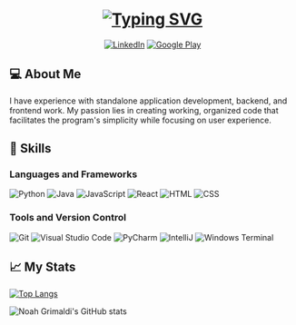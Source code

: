 <h1 align="center"><a href="https://git.io/typing-svg"><img src="https://readme-typing-svg.demolab.com?font=Fira+Code&weight=200&duration=1500&pause=500&center=true&multiline=true&random=false&width=435&height=80&lines=Noah+Grimaldi;Student+%7C+Software+Engineer;Python+%7C+Java+%7C+JavaScript%2FHTML%2FCSS" alt="Typing SVG" /></a></h1>

<p align="center">
  <a href="https://www.linkedin.com/in/noah-grimaldi/" target="_blank"><img src="https://img.shields.io/badge/Noah%20Grimaldi-blue?logo=linkedin" alt="LinkedIn"></a>
  <a href="https://play.google.com/store/apps/developer?id=Noah+Grimaldi" target="_blank"><img src="https://img.shields.io/badge/Noah%20Grimaldi-black?logo=googleplay&logoColor=%233bccff" alt="Google Play"></a>
</p>

## 💻 About Me

I have experience with standalone application development, backend, and frontend work. My passion lies in creating working, organized code that facilitates the program's simplicity while focusing on user experience.

## 🎇 Skills

### Languages and Frameworks

![Python](https://img.shields.io/badge/-Python-black?style=flat-square&logo=python)
![Java](https://img.shields.io/badge/Java-black?logo=oracle&logoColor=orange)
![JavaScript](https://img.shields.io/badge/-JavaScript-black?style=flat-square&logo=javascript)
![React](https://img.shields.io/badge/-React-black?style=flat-square&logo=react)
![HTML](https://img.shields.io/badge/-HTML5-black?style=flat-square&logo=html5)
![CSS](https://img.shields.io/badge/-CSS-1572B6?style=flat-square&logo=css3)

### Tools and Version Control

![Git](https://img.shields.io/badge/-Git-black?style=flat-square&logo=git)
![Visual Studio Code](https://img.shields.io/badge/Visual%20Studio%20Code-black?logo=visualstudiocode&logoColor=blue)
![PyCharm](https://img.shields.io/badge/PyCharm-white?logo=pycharm&logoColor=black)
![IntelliJ](https://img.shields.io/badge/IntelliJ-white?logo=intellijidea&logoColor=black)
![Windows Terminal](https://img.shields.io/badge/Windows%20Terminal-white?logo=windowsterminal&logoColor=black)

## 📈 My Stats

[![Top Langs](https://github-readme-stats.vercel.app/api/top-langs/?username=noah-grimaldi&layout=compact)](https://github.com/anuraghazra/github-readme-stats)

![Noah Grimaldi's GitHub stats](https://github-readme-stats.vercel.app/api?username=noah-grimaldi&show_icons=true&theme=radical)

